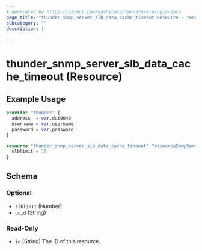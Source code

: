 ```yaml
---
# generated by https://github.com/hashicorp/terraform-plugin-docs
page_title: "thunder_snmp_server_slb_data_cache_timeout Resource - terraform-provider-thunder"
subcategory: ""
description: |-
  
---
```


# thunder_snmp_server_slb_data_cache_timeout (Resource)



## Example Usage

```terraform
provider "thunder" {
  address  = var.dut9049
  username = var.username
  password = var.password
}

resource "thunder_snmp_server_slb_data_cache_timeout" "resourceSnmpServerSlbDataCacheTimeoutTest" {
  slblimit = 75
}
```

<!-- schema generated by tfplugindocs -->
## Schema

### Optional

- `slblimit` (Number)
- `uuid` (String)

### Read-Only

- `id` (String) The ID of this resource.


